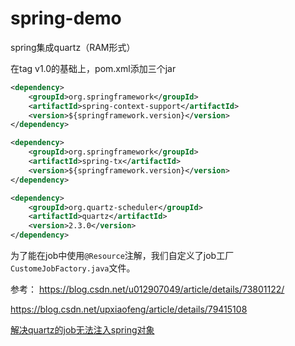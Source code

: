 # spring-demo
spring集成quartz（RAM形式）

在tag v1.0的基础上，pom.xml添加三个jar
```xml
<dependency>
    <groupId>org.springframework</groupId>
    <artifactId>spring-context-support</artifactId>
    <version>${springframework.version}</version>
</dependency>

<dependency>
    <groupId>org.springframework</groupId>
    <artifactId>spring-tx</artifactId>
    <version>${springframework.version}</version>
</dependency>

<dependency>
    <groupId>org.quartz-scheduler</groupId>
    <artifactId>quartz</artifactId>
    <version>2.3.0</version>
</dependency>
```
为了能在job中使用`@Resource`注解，我们自定义了job工厂`CustomeJobFactory.java`文件。

参考：
https://blog.csdn.net/u012907049/article/details/73801122/

https://blog.csdn.net/upxiaofeng/article/details/79415108

[解决quartz的job无法注入spring对象](https://blog.csdn.net/mengruobaobao/article/details/79106343)